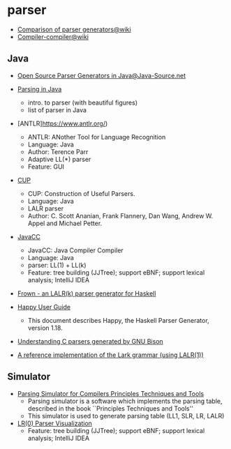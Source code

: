 # parser

- [Comparison of parser generators@wiki](https://en.wikipedia.org/wiki/Comparison_of_parser_generators)
- [Compiler-compiler@wiki](https://en.wikipedia.org/wiki/Compiler-compiler)

## Java
- [Open Source Parser Generators in Java@Java-Source.net](https://java-source.net/open-source/parser-generators)

- [Parsing in Java](https://tomassetti.me/parsing-in-java/)
  - intro. to parser (with beautiful figures)
  - list of parser in Java

- [ANTLR]https://www.antlr.org/)
  - ANTLR: ANother Tool for Language Recognition
  - Language: Java
  - Author: Terence Parr
  - Adaptive LL(*) parser
  - Feature: GUI

- [CUP](http://www2.cs.tum.edu/projects/cup/)
  - CUP: Construction of Useful Parsers.
  - Language: Java
  - LALR parser
  - Author: C. Scott Ananian, Frank Flannery, Dan Wang, Andrew W. Appel and Michael Petter.

- [JavaCC](https://javacc.github.io/javacc/)
  - JavaCC: Java Compiler Compiler
  - Language: Java
  - parser: LL(1) + LL(k)
  - Feature: tree building (JJTree); support eBNF; support lexical analysis; IntelliJ IDEA
- [Frown - an LALR(k) parser generator for Haskell](http://www.cs.ox.ac.uk/ralf.hinze/frown/)
- [Happy User Guide](https://www.haskell.org/happy/doc/html/index.html)
  - This document describes Happy, the Haskell Parser Generator, version 1.18.
- [Understanding C parsers generated by GNU Bison](https://www.cs.uic.edu/~spopuri/cparser.html)
- [A reference implementation of the Lark grammar (using LALR(1))](https://lark-parser.readthedocs.io/en/latest/examples/lark_grammar.html#sphx-glr-examples-lark-grammar-py)

## Simulator
- [Parsing Simulator for Compilers Principles Techniques and Tools](http://www.supereasyfree.com/software/simulators/compilers/principles-techniques-and-tools/parsing-simulator/parsing-simulator.php)
  - Parsing simulator is a software which implements the parsing table,
    described in the book ``Principles Techniques and Tools''
  - This simulator is used to generate parsing table (LL1, SLR, LR, LALR)
- [LR(0) Parser Visualization](https://www.cs.princeton.edu/courses/archive/spring20/cos320/LR0/)
  - Feature: tree building (JJTree); support eBNF; support lexical analysis; IntelliJ IDEA
